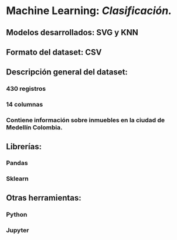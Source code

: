 # Machine Learning: ***Clasificación.***

## Modelos desarrollados: **SVG y KNN**

## Formato del dataset: **CSV**

## Descripción general del dataset:
### 430 registros
### 14 columnas
### Contiene información sobre inmuebles en la ciudad de Medellín Colombia.

## Librerías:
### Pandas
### Sklearn

## Otras herramientas:
### Python
### Jupyter
